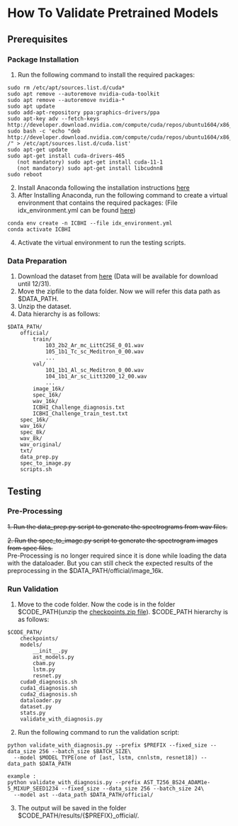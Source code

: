 # How To Validate Pretrained Models

## Prerequisites
### Package Installation
1. Run the following command to install the required packages:
```
sudo rm /etc/apt/sources.list.d/cuda*
sudo apt remove --autoremove nvidia-cuda-toolkit
sudo apt remove --autoremove nvidia-*
sudo apt update
sudo add-apt-repository ppa:graphics-drivers/ppa
sudo apt-key adv --fetch-keys  http://developer.download.nvidia.com/compute/cuda/repos/ubuntu1604/x86_64/7fa2af80.pub
sudo bash -c 'echo "deb http://developer.download.nvidia.com/compute/cuda/repos/ubuntu1604/x86_64 /" > /etc/apt/sources.list.d/cuda.list'
sudo apt-get update
sudo apt-get install cuda-drivers-465
   (not mandatory) sudo apt-get install cuda-11-1 
   (not mandatory) sudo apt-get install libcudnn8
sudo reboot
```
2. Install Anaconda following the installation instructions [here](https://www.anaconda.com/download/)
3. After Installing Anaconda, run the following command to create a virtual environment that contains the required packages:
   (File idx_environment.yml can be found [here](https://drive.google.com/file/d/136fF3l7v_9OCRz9p754iTUsLQ7SpVgdW/view?usp=sharing))
```
conda env create -n ICBHI --file idx_environment.yml
conda activate ICBHI
``` 
4. Activate the virtual environment to run the testing scripts.

### Data Preparation
1. Download the dataset from [here](https://drive.google.com/file/d/1zqoXBhf-3mpChcXa_t22Hvs-XBMiUz8F/view?usp=sharing) (Data will be available for download until 12/31).
2. Move the zipfile to the data folder. Now we will refer this data path as $DATA_PATH.
3. Unzip the dataset. 
4. Data hierarchy is as follows:
```
$DATA_PATH/
    official/
        train/
            103_2b2_Ar_mc_LittC2SE_0_01.wav
            105_1b1_Tc_sc_Meditron_0_00.wav
            ...
        val/
            101_1b1_Al_sc_Meditron_0_00.wav
            104_1b1_Ar_sc_Litt3200_12_00.wav
            ...
        image_16k/
        spec_16k/
        wav_16k/
        ICBHI_Challenge_diagnosis.txt
        ICBHI_Challenge_train_test.txt
    spec_16k/
    wav_16k/
    spec_8k/
    wav_8k/
    wav_original/
    txt/
    data_prep.py
    spec_to_image.py
    scripts.sh
```

## Testing
### Pre-Processing
~~1. Run the data_prep.py script to generate the spectrograms from wav files.~~

~~2. Run the spec_to_image.py script to generate the spectrogram images from spec files.~~\
Pre-Processing is no longer required since it is done while loading the data with the dataloader. But you can still check the expected results of the preprocessing in the $DATA_PATH/official/image_16k.

### Run Validation
1. Move to the code folder. Now the code is in the folder $CODE_PATH(unzip the [checkpoints.zip file](https://drive.google.com/file/d/1rLY0lN1aQMnmC-BdzMt1MTKo1nRQGeqq/view?usp=sharing)).
$CODE_PATH hierarchy is as follows:
```
$CODE_PATH/
    checkpoints/
    models/
        __init__.py
        ast_models.py
        cbam.py
        lstm.py
        resnet.py
    cuda0_diagnosis.sh
    cuda1_diagnosis.sh
    cuda2_diagnosis.sh
    dataloader.py
    dataset.py
    stats.py
    validate_with_diagnosis.py
```
2. Run the following command to run the validation script:
```
python validate_with_diagnosis.py --prefix $PREFIX --fixed_size --data_size 256 --batch_size $BATCH_SIZE\
  --model $MODEL_TYPE(one of [ast, lstm, cnnlstm, resnet18]) --data_path $DATA_PATH

example :
python validate_with_diagnosis.py --prefix AST_T256_BS24_ADAM1e-5_MIXUP_SEED1234 --fixed_size --data_size 256 --batch_size 24\
  --model ast --data_path $DATA_PATH/official/
```
3. The output will be saved in the folder $CODE_PATH/results/{$PREFIX}_official/.
